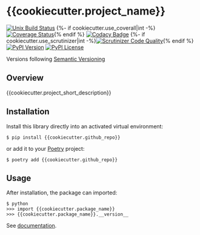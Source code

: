 # {{cookiecutter.project_name}}


[![Unix Build Status](https://img.shields.io/travis/{{cookiecutter.github_username}}/{{cookiecutter.github_repo}}/master.svg?label=unix)](https://travis-ci.com/{{cookiecutter.github_username}}/{{cookiecutter.github_repo}})
{%- if cookiecutter.use_coverall|int -%}[![Coverage Status](https://img.shields.io/coveralls/{{cookiecutter.github_username}}/{{cookiecutter.github_repo}}/master.svg)](https://coveralls.io/r/{{cookiecutter.github_username}}/{{cookiecutter.github_repo}}){% endif %}
[![Codacy Badge](https://api.codacy.com/project/badge/Grade/fe669a02b4aa46b5b1faf619ba2bf382)](https://www.codacy.com/app/{{cookiecutter.github_username}}/{{cookiecutter.github_repo}}?utm_source=github.com&amp;utm_medium=referral&amp;utm_content={{cookiecutter.github_username}}/{{cookiecutter.github_repo}}&amp;utm_campaign=Badge_Grade)
{%- if cookiecutter.use_scrutinizer|int -%}[![Scrutinizer Code Quality](https://img.shields.io/scrutinizer/g/{{cookiecutter.github_username}}/{{cookiecutter.github_repo}}.svg)](https://scrutinizer-ci.com/g/{{cookiecutter.github_username}}/{{cookiecutter.github_repo}}/?branch=master){% endif %}
[![PyPI Version](https://img.shields.io/pypi/v/{{cookiecutter.github_repo}}.svg)](https://pypi.org/project/{{cookiecutter.github_repo}})
[![PyPI License](https://img.shields.io/pypi/l/{{cookiecutter.github_repo}}.svg)](https://pypi.org/project/{{cookiecutter.github_repo}})

Versions following [Semantic Versioning](https://semver.org/)

## Overview

{{cookiecutter.project_short_description}}

## Installation

Install this library directly into an activated virtual environment:

```text
$ pip install {{cookiecutter.github_repo}}
```

or add it to your [Poetry](https://poetry.eustace.io/) project:

```text
$ poetry add {{cookiecutter.github_repo}}
```

## Usage

After installation, the package can imported:

```text
$ python
>>> import {{cookiecutter.package_name}}
>>> {{cookiecutter.package_name}}.__version__
```

See [documentation](https://{{cookiecutter.github_username}}.github.io/{{cookiecutter.github_repo}}).
